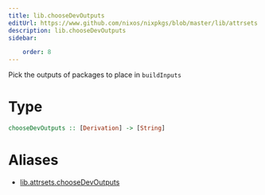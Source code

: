 ```yaml
---
title: lib.chooseDevOutputs
editUrl: https://www.github.com/nixos/nixpkgs/blob/master/lib/attrsets.nix#L1273C5
description: lib.chooseDevOutputs
sidebar:

    order: 8
---
```


Pick the outputs of packages to place in `buildInputs`

# Type

```haskell
chooseDevOutputs :: [Derivation] -> [String]
```


# Aliases

- [lib.attrsets.chooseDevOutputs](/reference/libattrsets.chooseDevOutputs)


